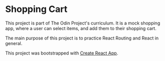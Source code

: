 # Shopping Cart

This project is part of The Odin Project's curriculum. It is a mock shopping app, where a user can select items, and add them to their shopping cart.

The main purpose of this project is to practice React Routing and React in general.

This project was bootstrapped with [Create React App](https://github.com/facebook/create-react-app).
